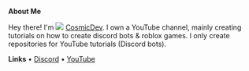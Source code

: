 __**About Me**__

Hey there! I'm ![](https://i.imgur.com/39pduz8.png) [CosmicDev](https://youtube.com/c/CosmicDev).
I own a YouTube channel, mainly creating tutorials on how to create discord bots & roblox games.
I only create repositories for YouTube tutorials (Discord bots).

__**Links**__
• [Discord](https://discord.com/invite/EAUSe2UDxj)
• [YouTube](https://youtube.com/c/CosmicDev)
